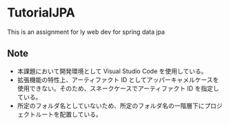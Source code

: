# TutorialJPA

This is an assignment for ly web dev for spring data jpa

## Note

- 本課題において開発環境として Visual Studio Code を使用している。
- 拡張機能の特性上、アーティファクト ID としてアッパーキャメルケースを使用できない。そのため、スネークケースでアーティファクト ID を指定している。
- 所定のフォルダ名としていないため、所定のフォルダ名の一階層下にプロジェクトルートを配置している。
